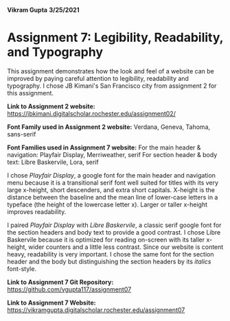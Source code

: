 **Vikram Gupta**
**3/25/2021**
# **Assignment 7: Legibility, Readability, and Typography**
This assignment demonstrates how the look and feel of a website can be improved by paying careful attention to legibility, readability and typography.  I chose JB Kimani's San Francisco city from assignment 2 for this assignment.

**Link to Assignment 2 website:**
https://jbkimani.digitalscholar.rochester.edu/assignment02/

**Font Family used in Assignment 2 website:**
Verdana, Geneva, Tahoma, sans-serif

**Font Families used in Assignment 7 website:**
For the main header & navigation: Playfair Display, Merriweather, serif
For section header & body text: Libre Baskervile, Lora, serif

I chose *Playfair Display*, a google font for the main header and navigation menu because it is a transitional serif font well suited for titles with its very large x-height, short descenders, and extra short capitals.  X-height is the distance between the baseline and the mean line of lower-case letters in a typeface (the height of the lowercase letter x).  Larger or taller x-height improves readability.

I paired *Playfair Display* with *Libre Baskervile*, a classic serif google font for the section headers and body text to provide a good contrast.  I chose Libre Baskervile because it is optimized for reading on-screen with its taller x-height, wider counters and a little less contrast.  Since our website is content heavy, readability is very important.  I chose the same font for the section header and the body but distinguishing the section headers by its *italics* font-style.








**Link to Assignment 7 Git Repository:**
https://github.com/vgupta117/assignment07

**Link to Assignment 7 Website:**
https://vikramgupta.digitalscholar.rochester.edu/assignment07


<!--stackedit_data:
eyJoaXN0b3J5IjpbLTE5NTgzODk5MTIsLTIxMDM1ODU0ODEsLT
EzNDU1OTgwOTcsMTQ5Njg1NzM3NSwtOTU3OTgxOTAzLC00MzU1
Njg3NjddfQ==
-->